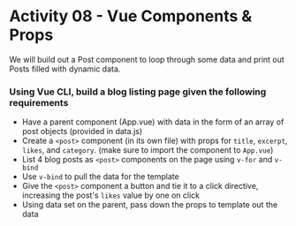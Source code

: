 # Activity 08 - Vue Components & Props

We will build out a Post component to loop through some data and print out Posts filled with dynamic data.

### Using Vue CLI, build a blog listing page given the following requirements
-	 Have a parent component (App.vue) with data in the form of an array of post objects (provided in data.js)
-	 Create a `<post>` component (in its own file) with props for `title`, `excerpt`, `likes`, and `category`. (make sure to import the component to `App.vue`)
-	 List 4 blog posts as `<post>` components on the page using `v-for` and `v-bind` 
-	 Use `v-bind` to pull the data for the template
-	 Give the `<post>` component a button and tie it to a click directive, increasing the post's `likes` value by one on click
-	 Using data set on the parent, pass down the props to template out the data
